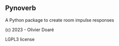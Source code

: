 Pynoverb
--------

A Python package to create room impulse responses

(c) 2023 - Olivier Doaré

LGPL3 license

